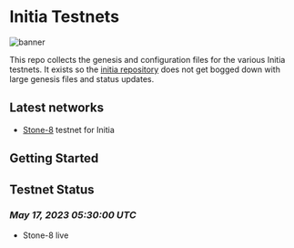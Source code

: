 # Initia Testnets
![banner](./initia-networks.png)

This repo collects the genesis and configuration files for the various Initia testnets. 
It exists so the [initia repository](https://github.com/initia-labs/initia) does not get bogged down with large genesis files and status updates.

## Latest networks

* [Stone-8](./stone-8) testnet for Initia

## Getting Started

## Testnet Status

### *May 17, 2023 05:30:00 UTC*
- Stone-8 live

